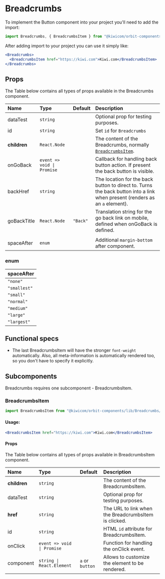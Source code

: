 # Breadcrumbs

To implement the Button component into your project you'll need to add the import:

```jsx
import Breadcrumbs, { BreadcrumbsItem } from "@kiwicom/orbit-components/lib/Breadcrumbs";
```

After adding import to your project you can use it simply like:

```jsx
<Breadcrumbs>
  <BreadcrumbsItem href="https://kiwi.com">Kiwi.com</BreadcrumbsItem>
</Breadcrumbs>
```

## Props

The Table below contains all types of props available in the Breadcrumbs component.

| Name         | Type                       | Default  | Description                                                                                                                |
| :----------- | :------------------------- | :------- | :------------------------------------------------------------------------------------------------------------------------- |
| dataTest     | `string`                   |          | Optional prop for testing purposes.                                                                                        |
| id           | `string`                   |          | Set `id` for `Breadcrumbs`                                                                                                 |
| **children** | `React.Node`               |          | The content of the Breadcrumbs, normally [`BreadcrumbsItem`](#breadcrumbsitem).                                            |
| onGoBack     | `event => void \| Promise` |          | Callback for handling back button action. If present the back button is visible.                                           |
| backHref     | `string`                   |          | The location for the back button to direct to. Turns the back button into a link when present (renders as an `a` element). |
| goBackTitle  | `React.Node`               | `"Back"` | Translation string for the go back link on mobile, defined when onGoBack is defined.                                       |
|              |
| spaceAfter   | `enum`                     |          | Additional `margin-bottom` after component.                                                                                |

### enum

| spaceAfter   |
| :----------- |
| `"none"`     |
| `"smallest"` |
| `"small"`    |
| `"normal"`   |
| `"medium"`   |
| `"large"`    |
| `"largest"`  |

## Functional specs

- The last BreadcrumbsItem will have the stronger `font-weight` automatically. Also, all meta-information is automatically rendered too, so you don't have to specify it explicitly.

## Subcomponents

Breadcrumbs requires one subcomponent - BreadcrumbsItem.

### BreadcrumbsItem

```jsx
import BreadcrumbsItem from "@kiwicom/orbit-components/lib/Breadcrumbs/BreadcrumbsItem";
```

#### Usage:

```jsx
<BreadcrumbsItem href="https://kiwi.com">Kiwi.com</BreadcrumbsItem>
```

#### Props

The Table below contains all types of props available in BreadcrumbsItem component.

| Name         | Type                       | Default         | Description                                          |
| :----------- | :------------------------- | :-------------- | :--------------------------------------------------- |
| **children** | `string`                   |                 | The content of the BreadcrumbsItem.                  |
| dataTest     | `string`                   |                 | Optional prop for testing purposes.                  |
| **href**     | `string`                   |                 | The URL to link when the BreadcrumbsItem is clicked. |
| id           | `string`                   |                 | HTML `id` attribute for BreadcrumbsItem.             |
| onClick      | `event => void \| Promise` |                 | Function for handling the onClick event.             |
| component    | `string \| React.Element`  | `a` or `button` | Allows to customize the element to be rendered.      |
